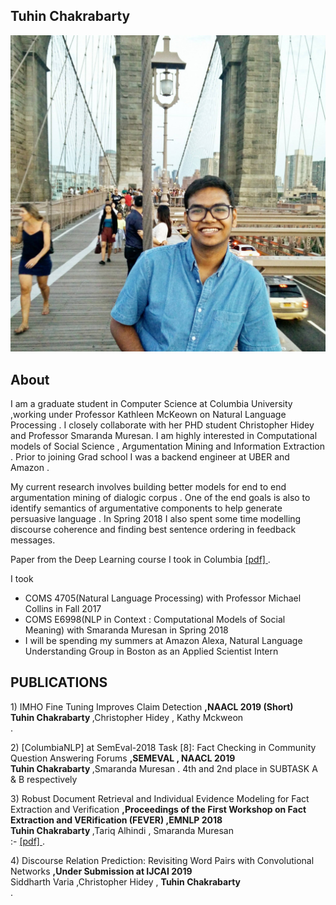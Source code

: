 ## Tuhin Chakrabarty

![Image](images/dp.jpg)

## About
I am a graduate student in Computer Science at Columbia University ,working under Professor Kathleen McKeown on Natural Language Processing . I closely collaborate with her PHD student Christopher Hidey and Professor Smaranda Muresan. I am highly interested in Computational models of Social Science , Argumentation Mining and Information Extraction . Prior to joining Grad school I was a backend engineer at UBER and Amazon .

My current research involves building better models for end to end argumentation mining of dialogic corpus . One of the end goals is also to identify semantics of argumentative components to help generate persuasive language . In Spring 2018
I also spent some time modelling discourse coherence and finding best sentence ordering in feedback messages.



<p> Paper from the Deep Learning course I took in Columbia <a href="https://github.com/tuhinjubcse/COMS4995/blob/master/Deep_Learning_Project_Report.pdf" title="Title">
[pdf] </a> .</p>

I took <br />
- COMS 4705(Natural Language Processing) with Professor Michael Collins in Fall 2017 <br />
- COMS E6998(NLP in Context : Computational Models of Social Meaning) with Smaranda Muresan in Spring 2018 <br />
- I will be spending my summers at Amazon Alexa, Natural Language Understanding Group in Boston  as an Applied  Scientist Intern

## PUBLICATIONS
 <p> 1) IMHO Fine Tuning Improves Claim Detection <b> ,NAACL 2019 (Short)  </b> 
 <br><b> Tuhin Chakrabarty </b> ,Christopher Hidey , Kathy Mckweon</br> .</p>
 
 <p> 2) [ColumbiaNLP] at SemEval-2018 Task [8]: Fact Checking in Community Question Answering Forums <b> ,SEMEVAL , NAACL 2019  </b> 
 <br><b> Tuhin Chakrabarty </b> ,Smaranda Muresan .   4th and 2nd place in SUBTASK A & B respectively</br> </p>

<p> 3) Robust Document Retrieval and Individual Evidence Modeling for Fact Extraction and Verification <b> ,Proceedings of the First Workshop on Fact Extraction and VERification (FEVER) ,EMNLP 2018  </b> 
 <br><b> Tuhin Chakrabarty </b> ,Tariq Alhindi , Smaranda Muresan</br> :- <a href="http://aclweb.org/anthology/W18-5521" title="Title"> [pdf] </a> .</p>
 
 <p> 4) Discourse Relation Prediction: Revisiting Word Pairs with Convolutional Networks <b> ,Under Submission at IJCAI 2019   </b> 
 <br> Siddharth Varia  ,Christopher Hidey , <b>Tuhin Chakrabarty</b> </br> .</p>

